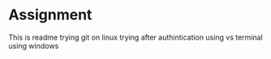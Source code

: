 # Assignment
This is readme
trying git on linux
trying after authintication
using vs terminal
using windows
